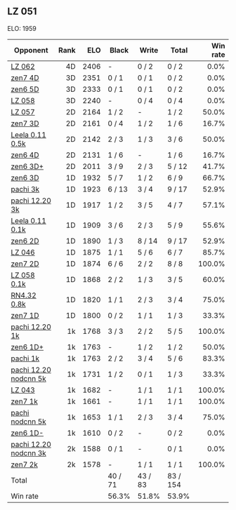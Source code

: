 ## LZ 051 ##

ELO: 1959

Opponent | Rank | ELO | Black | Write | Total | Win rate
---------|-----:|----:|-------|-------|-------|-------:
[LZ 062](LZ%20062.md) | 4D | 2406 | - | 0 / 2 | 0 / 2 | 0.0%
[zen7 4D](zen7%204D.md) | 3D | 2351 | 0 / 1 | 0 / 1 | 0 / 2 | 0.0%
[zen6 5D](zen6%205D.md) | 3D | 2333 | 0 / 1 | 0 / 1 | 0 / 2 | 0.0%
[LZ 058](LZ%20058.md) | 3D | 2240 | - | 0 / 4 | 0 / 4 | 0.0%
[LZ 057](LZ%20057.md) | 2D | 2164 | 1 / 2 | - | 1 / 2 | 50.0%
[zen7 3D](zen7%203D.md) | 2D | 2161 | 0 / 4 | 1 / 2 | 1 / 6 | 16.7%
[Leela 0.11 0.5k](Leela%200.11%200.5k.md) | 2D | 2142 | 2 / 3 | 1 / 3 | 3 / 6 | 50.0%
[zen6 4D](zen6%204D.md) | 2D | 2131 | 1 / 6 | - | 1 / 6 | 16.7%
[zen6 3D+](zen6%203D+.md) | 2D | 2011 | 3 / 9 | 2 / 3 | 5 / 12 | 41.7%
[zen6 3D](zen6%203D.md) | 1D | 1932 | 5 / 7 | 1 / 2 | 6 / 9 | 66.7%
[pachi 3k](pachi%203k.md) | 1D | 1923 | 6 / 13 | 3 / 4 | 9 / 17 | 52.9%
[pachi 12.20 3k](pachi%2012.20%203k.md) | 1D | 1917 | 1 / 2 | 3 / 5 | 4 / 7 | 57.1%
[Leela 0.11 0.1k](Leela%200.11%200.1k.md) | 1D | 1909 | 3 / 6 | 2 / 3 | 5 / 9 | 55.6%
[zen6 2D](zen6%202D.md) | 1D | 1890 | 1 / 3 | 8 / 14 | 9 / 17 | 52.9%
[LZ 046](LZ%20046.md) | 1D | 1875 | 1 / 1 | 5 / 6 | 6 / 7 | 85.7%
[zen7 2D](zen7%202D.md) | 1D | 1874 | 6 / 6 | 2 / 2 | 8 / 8 | 100.0%
[LZ 058 0.1k](LZ%20058%200.1k.md) | 1D | 1868 | 2 / 2 | 1 / 3 | 3 / 5 | 60.0%
[RN4.32 0.8k](RN4.32%200.8k.md) | 1D | 1820 | 1 / 1 | 2 / 3 | 3 / 4 | 75.0%
[zen7 1D](zen7%201D.md) | 1D | 1800 | 0 / 2 | 1 / 1 | 1 / 3 | 33.3%
[pachi 12.20 1k](pachi%2012.20%201k.md) | 1k | 1768 | 3 / 3 | 2 / 2 | 5 / 5 | 100.0%
[zen6 1D+](zen6%201D+.md) | 1k | 1763 | - | 1 / 2 | 1 / 2 | 50.0%
[pachi 1k](pachi%201k.md) | 1k | 1763 | 2 / 2 | 3 / 4 | 5 / 6 | 83.3%
[pachi 12.20 nodcnn 5k](pachi%2012.20%20nodcnn%205k.md) | 1k | 1731 | 1 / 2 | 0 / 1 | 1 / 3 | 33.3%
[LZ 043](LZ%20043.md) | 1k | 1682 | - | 1 / 1 | 1 / 1 | 100.0%
[zen7 1k](zen7%201k.md) | 1k | 1661 | - | 1 / 1 | 1 / 1 | 100.0%
[pachi nodcnn 5k](pachi%20nodcnn%205k.md) | 1k | 1653 | 1 / 1 | 2 / 3 | 3 / 4 | 75.0%
[zen6 1D-](zen6%201D-.md) | 1k | 1610 | 0 / 2 | - | 0 / 2 | 0.0%
[pachi 12.20 nodcnn 3k](pachi%2012.20%20nodcnn%203k.md) | 2k | 1588 | 0 / 1 | - | 0 / 1 | 0.0%
[zen7 2k](zen7%202k.md) | 2k | 1578 | - | 1 / 1 | 1 / 1 | 100.0%
Total | | | 40 / 71 | 43 / 83 | 83 / 154 | 
Win rate| | | 56.3% | 51.8% | 53.9% | 
